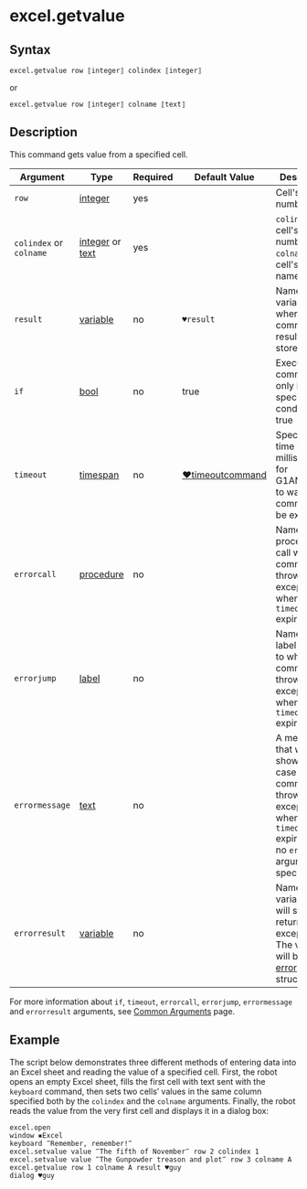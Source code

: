 # excel.getvalue

## Syntax

```G1ANT
excel.getvalue row ⟦integer⟧ colindex ⟦integer⟧
```

or

```G1ANT
excel.getvalue row ⟦integer⟧ colname ⟦text⟧
```

## Description

This command gets value from a specified cell.

| Argument | Type | Required | Default Value | Description |
| -------- | ---- | -------- | ------------- | ----------- |
|`row`| [integer](G1ANT.Language/G1ANT.Language/Structures/IntegerStructure.md) | yes |  | Cell's row number |
|`colindex` or `colname`| [integer](G1ANT.Language/G1ANT.Language/Structures/IntegerStructure.md)  or [text](G1ANT.Language/G1ANT.Language/Structures/TextStructure.md) | yes |  | `colindex`: cell's column number; `colname`: cell's column name |
| `result`       | [variable](G1ANT.Language/G1ANT.Language/Structures/VariableStructure.md) | no       | `♥result`                                                   | Name of a variable where the command's result will be stored |
| `if`           | [bool](G1ANT.Language/G1ANT.Language/Structures/BooleanStructure.md) | no       | true                                                        | Executes the command only if a specified condition is true   |
| `timeout`      | [timespan](G1ANT.Language/G1ANT.Language/Structures/TimeSpanStructure.md) | no       | [♥timeoutcommand](G1ANT.Language/G1ANT.Addon.Core/Variables/TimeoutCommandVariable.md) | Specifies time in milliseconds for G1ANT.Robot to wait for the command to be executed |
| `errorcall`    | [procedure](G1ANT.Language/G1ANT.Language/Structures/ProcedureStructure.md) | no       |                                                             | Name of a procedure to call when the command throws an exception or when a given `timeout` expires |
| `errorjump`    | [label](G1ANT.Language/G1ANT.Language/Structures/LabelStructure.md) | no       |                                                             | Name of the label to jump to when the command throws an exception or when a given `timeout` expires |
| `errormessage` | [text](G1ANT.Language/G1ANT.Language/Structures/TextStructure.md) | no       |                                                             | A message that will be shown in case the command throws an exception or when a given `timeout` expires, and no `errorjump` argument is specified |
| `errorresult`  | [variable](G1ANT.Language/G1ANT.Language/Structures/VariableStructure.md) | no       |                                                             | Name of a variable that will store the returned exception. The variable will be of [error](G1ANT.Language/G1ANT.Language/Structures/ErrorStructure.md) structure  |

For more information about `if`, `timeout`, `errorcall`, `errorjump`, `errormessage` and `errorresult` arguments, see [Common Arguments](G1ANT.Manual/appendices/common-arguments.md) page.

## Example

The script below demonstrates three different methods of entering data into an Excel sheet and reading the value of a specified cell. First, the robot opens an empty Excel sheet, fills the first cell with text sent with the `keyboard` command, then sets two cells’ values in the same column specified both by the `colindex` and the `colname` arguments. Finally, the robot reads the value from the very first cell and displays it in a dialog box:

```G1ANT
excel.open
window ✱Excel
keyboard ‴Remember, remember!‴
excel.setvalue value ‴The fifth of November‴ row 2 colindex 1
excel.setvalue value ‴The Gunpowder treason and plot‴ row 3 colname A
excel.getvalue row 1 colname A result ♥guy
dialog ♥guy
```
